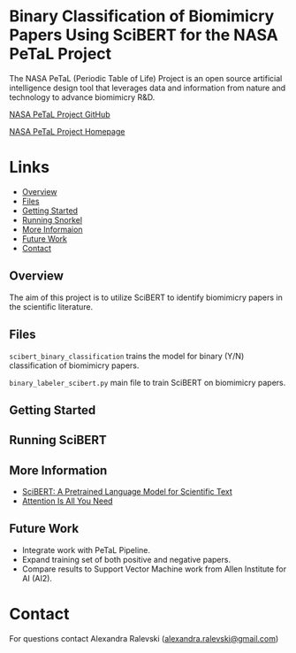 # Binary Classification of Biomimicry Papers Using SciBERT for the NASA PeTaL Project

The NASA PeTaL (Periodic Table of Life) Project is an open source artificial intelligence design tool that leverages data and information from nature and technology to advance biomimicry R&D.

[NASA PeTaL Project GitHub](https://github.com/nasa-petal)

[NASA PeTaL Project Homepage](https://www1.grc.nasa.gov/research-and-engineering/vine/petal/)

# Links
 * [Overview](#overview)
 * [Files](#files)
 * [Getting Started](#getting-started)
 * [Running Snorkel](#running-snorkel)
 * [More Informaion](#more-information)
 * [Future Work](#future-work)
 * [Contact](#contact)
  
## Overview
The aim of this project is to utilize SciBERT to identify biomimicry papers in the scientific literature. 

## Files
```scibert_binary_classification``` trains the model for binary (Y/N) classification of biomimicry papers.

```binary_labeler_scibert.py``` main file to train SciBERT on biomimicry papers.

## Getting Started

## Running SciBERT

## More Information
 * [SciBERT: A Pretrained Language Model for Scientific Text](https://arxiv.org/abs/1903.10676)
 * [Attention Is All You Need](https://arxiv.org/abs/1706.03762)

## Future Work
 * Integrate work with PeTaL Pipeline.
 * Expand training set of both positive and negative papers.
 * Compare results to Support Vector Machine work from Allen Institute for AI (AI2).

# Contact
For questions contact Alexandra Ralevski (alexandra.ralevski@gmail.com)


